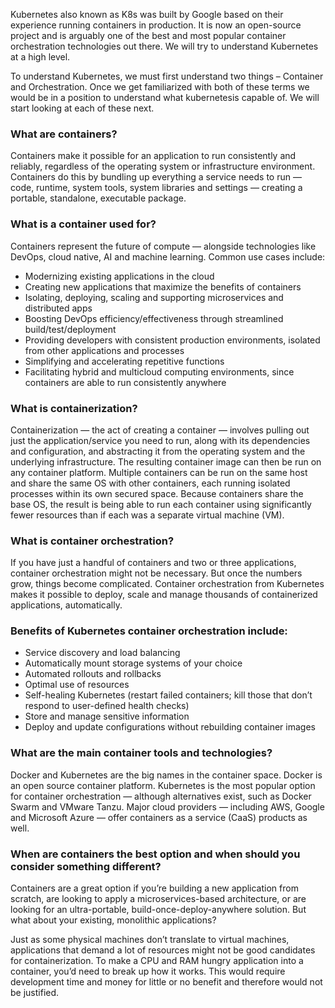 Kubernetes also known as K8s was built by Google based on their experience running containers in production. It is now an open-source project and is arguably one of the best and most popular container orchestration technologies out there. We will try to understand Kubernetes at a high level.   
   
To understand Kubernetes, we must first understand two things – Container and Orchestration. Once we get familiarized with both of these terms we would be in a position to understand what kubernetesis capable of. We will start looking at each of these next.   
   
### What are containers?   
Containers make it possible for an application to run consistently and reliably, regardless of the operating system or infrastructure environment. Containers do this by bundling up everything a service needs to run — code, runtime, system tools, system libraries and settings — creating a portable, standalone, executable package.   
   
### What is a container used for?   
Containers represent the future of compute — alongside technologies like DevOps, cloud native, AI and machine learning. Common use cases include:   
   
* Modernizing existing applications in the cloud   
* Creating new applications that maximize the benefits of containers   
* Isolating, deploying, scaling and supporting microservices and distributed apps   
* Boosting DevOps efficiency/effectiveness through streamlined build/test/deployment   
* Providing developers with consistent production environments, isolated from other applications and processes   
* Simplifying and accelerating repetitive functions   
* Facilitating hybrid and multicloud computing environments, since containers are able to run consistently anywhere   
   
### What is containerization?   
Containerization — the act of creating a container — involves pulling out just the application/service you need to run, along with its dependencies and configuration, and abstracting it from the operating system and the underlying infrastructure. The resulting container image can then be run on any container platform. Multiple containers can be run on the same host and share the same OS with other containers, each running isolated processes within its own secured space. Because containers share the base OS, the result is being able to run each container using significantly fewer resources than if each was a separate virtual machine (VM).   
   
### What is container orchestration?   
If you have just a handful of containers and two or three applications, container orchestration might not be necessary. But once the numbers grow, things become complicated. Container orchestration from Kubernetes makes it possible to deploy, scale and manage thousands of containerized applications, automatically.   
   
### Benefits of Kubernetes container orchestration include:   
   
* Service discovery and load balancing   
* Automatically mount storage systems of your choice   
* Automated rollouts and rollbacks   
* Optimal use of resources   
* Self-healing Kubernetes (restart failed containers; kill those that don’t respond to user-defined health checks)   
* Store and manage sensitive information   
* Deploy and update configurations without rebuilding container images   
   
### What are the main container tools and technologies?   
Docker and Kubernetes are the big names in the container space. Docker is an open source container platform. Kubernetes is the most popular option for container orchestration — although alternatives exist, such as Docker Swarm and VMware Tanzu. Major cloud providers — including AWS, Google and Microsoft Azure — offer containers as a service (CaaS) products as well.   
   
### When are containers the best option and when should you consider something different?   
Containers are a great option if you’re building a new application from scratch, are looking to apply a microservices-based architecture, or are looking for an ultra-portable, build-once-deploy-anywhere solution. But what about your existing, monolithic applications?   
   
Just as some physical machines don’t translate to virtual machines, applications that demand a lot of resources might not be good candidates for containerization. To make a CPU and RAM hungry application into a container, you’d need to break up how it works. This would require development time and money for little or no benefit and therefore would not be justified.   
   
   
   
   
